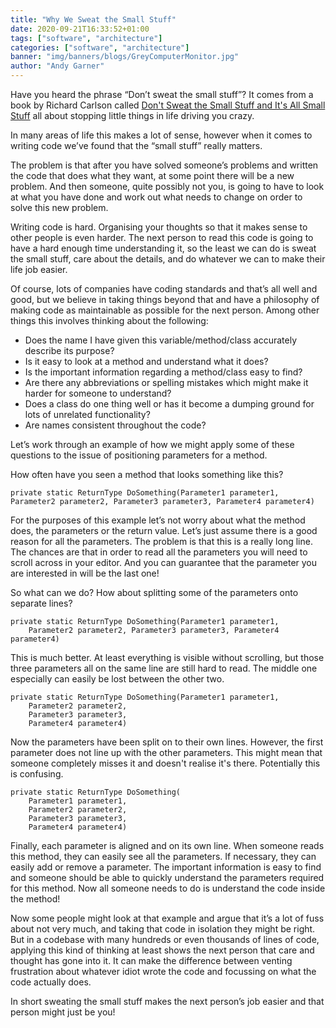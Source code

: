 ```yaml
---
title: "Why We Sweat the Small Stuff"
date: 2020-09-21T16:33:52+01:00
tags: ["software", "architecture"]
categories: ["software", "architecture"]
banner: "img/banners/blogs/GreyComputerMonitor.jpg"
author: "Andy Garner"
---
```


Have you heard the phrase “Don’t sweat the small stuff”? It comes from a book by Richard Carlson called [Don't Sweat the Small Stuff and It's All Small Stuff](https://www.amazon.co.uk/Dont-Sweat-Small-Stuff-Overtaking/dp/0340708018 ) all about stopping little things in life driving you crazy. 

In many areas of life this makes a lot of sense, however when it comes to writing code we’ve found that the “small stuff” really matters. 

The problem is that after you have solved someone’s problems and written the code that does what they want, at some point there will be a new problem. And then someone, quite possibly not you, is going to have to look at what you have done and work out what needs to change on order to solve this new problem. 

Writing code is hard. Organising your thoughts so that it makes sense to other people is even harder. The next person to read this code is going to have a hard enough time understanding it, so the least we can do is sweat the small stuff, care about the details, and do whatever we can to make their life job easier. 

Of course, lots of companies have coding standards and that’s all well and good, but we believe in taking things beyond that and have a philosophy of making code as maintainable as possible for the next person. Among other things this involves thinking about the following: 

* Does the name I have given this variable/method/class accurately describe its purpose? 
* Is it easy to look at a method and understand what it does? 
* Is the important information regarding a method/class easy to find? 
* Are there any abbreviations or spelling mistakes which might make it harder for someone to understand? 
* Does a class do one thing well or has it become a dumping ground for lots of unrelated functionality? 
* Are names consistent throughout the code? 

Let’s work through an example of how we might apply some of these questions to the issue of positioning parameters for a method. 

How often have you seen a method that looks something like this?

```
private static ReturnType DoSomething(Parameter1 parameter1, Parameter2 parameter2, Parameter3 parameter3, Parameter4 parameter4) 
```

For the purposes of this example let’s not worry about what the method does, the parameters or the return value. Let’s just assume there is a good reason for all the parameters. The problem is that this is a really long line. The chances are that in order to read all the parameters you will need to scroll across in your editor. And you can guarantee that the parameter you are interested in will be the last one! 


So what can we do? How about splitting some of the parameters onto separate lines? 

```
private static ReturnType DoSomething(Parameter1 parameter1,  
    Parameter2 parameter2, Parameter3 parameter3, Parameter4 parameter4) 
```

This is much better. At least everything is visible without scrolling, but those three parameters all on the same line are still hard to read. The middle one especially can easily be lost between the other two. 

```
private static ReturnType DoSomething(Parameter1 parameter1,  
    Parameter2 parameter2,  
    Parameter3 parameter3,  
    Parameter4 parameter4) 
```

Now the parameters have been split on to their own lines. However, the first parameter does not line up with the other parameters. This might mean that someone completely misses it and doesn't realise it's there. Potentially this is confusing. 

```
private static ReturnType DoSomething( 
    Parameter1 parameter1,  
    Parameter2 parameter2,  
    Parameter3 parameter3,  
    Parameter4 parameter4) 
```

Finally, each parameter is aligned and on its own line. When someone reads this method, they can easily see all the parameters. If necessary, they can easily add or remove a parameter. The important information is easy to find and someone should be able to quickly understand the parameters required for this method. Now all someone needs to do is understand the code inside the method! 

Now some people might look at that example and argue that it’s a lot of fuss about not very much, and taking that code in isolation they might be right. But in a codebase with many hundreds or even thousands of lines of code, applying this kind of thinking at least shows the next person that care and thought has gone into it. It can make the difference between venting frustration about whatever idiot wrote the code and focussing on what the code actually does. 

In short sweating the small stuff makes the next person’s job easier and that person might just be you!

 